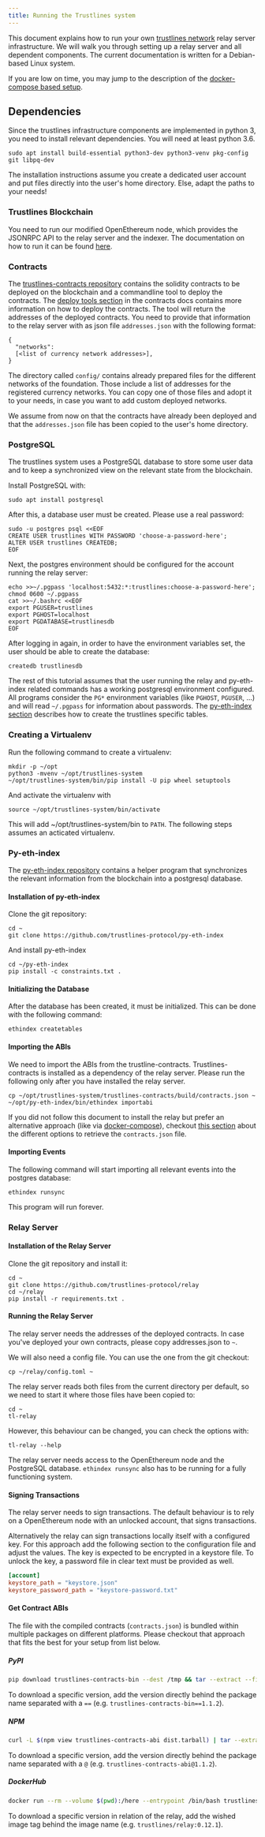 ```yaml
---
title: Running the Trustlines system
---
```


This document explains how to run your own [trustlines network](https://trustlines.network/) relay server infrastructure. We will walk you through setting up a relay server and all dependent components. The current documentation is written for a Debian-based Linux system.

If you are low on time, you may jump to the description of the [docker-compose based setup](/relay/0.21.0/getting_started/docker).

## Dependencies

Since the trustlines infrastructure components are implemented in python 3, you need to install relevant dependencies. You will need at least python 3.6.

```
sudo apt install build-essential python3-dev python3-venv pkg-config git libpq-dev
```

The installation instructions assume you create a dedicated user account and put
files directly into the user's home directory. Else, adapt the paths to your needs!

### Trustlines Blockchain

You need to run our modified OpenEthereum node, which provides the JSONRPC API to the relay
server and the indexer. The documentation on how to run it can be found [here](/blockchain/tlbc).

### Contracts
The [trustlines-contracts
repository](https://github.com/trustlines-protocol/contracts) contains the
solidity contracts to be deployed on the blockchain and a commandline tool to deploy the contracts. The
[deploy tools section](/contracts/deploy_tools/introduction) in the contracts docs contains more information on how to deploy the contracts.
The tool will return the addresses of the deployed contracts. You need to provide that information to the relay server with as json file `addresses.json` with the following format:

```
{
  "networks":
  [<list of currency network addresses>],
}
```

The directory called `config/` contains already prepared files for the different
networks of the foundation. Those include a list of addresses for the registered
currency networks. You can copy one of those files and adopt it to your needs,
in case you want to add custom deployed networks.

We assume from now on that the contracts have already been deployed
and that the `addresses.json` file has been copied to the user's home directory.

### PostgreSQL
The trustlines system uses a PostgreSQL database to store some user data and to
keep a synchronized view on the relevant state from the blockchain.

Install PostgreSQL with:
```
sudo apt install postgresql
```

After this, a database user must be created. Please use a real password:
```
sudo -u postgres psql <<EOF
CREATE USER trustlines WITH PASSWORD 'choose-a-password-here';
ALTER USER trustlines CREATEDB;
EOF
```

Next, the postgres environment should be configured for the account running
the relay server:
```
echo >>~/.pgpass 'localhost:5432:*:trustlines:choose-a-password-here'; chmod 0600 ~/.pgpass
cat >>~/.bashrc <<EOF
export PGUSER=trustlines
export PGHOST=localhost
export PGDATABASE=trustlinesdb
EOF
```

After logging in again, in order to have the environment variables set, the user
should be able to create the database:

```
createdb trustlinesdb
```

The rest of this tutorial assumes that the user running the relay and
py-eth-index related commands has a working postgresql environment
configured.  All programs consider the `PG*` environment variables
(like `PGHOST`, `PGUSER`, ...) and will read `~/.pgpass` for
information about passwords. The [py-eth-index section](#py-eth-index)
describes how to create the trustlines specific tables.

### Creating a Virtualenv

Run the following command to create a virtualenv:
```
mkdir -p ~/opt
python3 -mvenv ~/opt/trustlines-system
~/opt/trustlines-system/bin/pip install -U pip wheel setuptools
```

And activate the virtualenv with
```
source ~/opt/trustlines-system/bin/activate
```

This will add ~/opt/trustlines-system/bin to `PATH`. The following
steps assumes an acticated virtualenv.

### Py-eth-index
The [py-eth-index repository](https://github.com/trustlines-protocol/py-eth-index)
contains a helper program that synchronizes the relevant information from the
blockchain into a postgresql database.

#### Installation of py-eth-index

Clone the git repository:
```
cd ~
git clone https://github.com/trustlines-protocol/py-eth-index
```

And install py-eth-index
```
cd ~/py-eth-index
pip install -c constraints.txt .
```

#### Initializing the Database
After the database has been created, it must be initialized. This can be done with the following command:
```
ethindex createtables
```

#### Importing the ABIs
We need to import the ABIs from the trustline-contracts. Trustlines-contracts is
installed as a dependency of the relay server. Please run the following only
after you have installed the relay server.

```
cp ~/opt/trustlines-system/trustlines-contracts/build/contracts.json ~
~/opt/py-eth-index/bin/ethindex importabi
```

If you did not follow this document to install the relay but prefer an
alternative approach (like via
[docker-compose](/relay/0.21.0/getting_started/docker)), checkout [this
section](#get-contract-abis) about the different options to retrieve the
`contracts.json` file.

#### Importing Events
The following command will start importing all relevant events into the postgres
database:

```
ethindex runsync
```

This program will run forever.


### Relay Server
#### Installation of the Relay Server

Clone the git repository and install it:
```
cd ~
git clone https://github.com/trustlines-protocol/relay
cd ~/relay
pip install -r requirements.txt .
```

#### Running the Relay Server

The relay server needs the addresses of the deployed contracts. In case you've
deployed your own contracts, please copy addresses.json to `~`.

We will also need a config file. You can use the one from the git checkout:

```
cp ~/relay/config.toml ~
```

The relay server reads both files from the current directory per default,
so we need to start it where those files have been copied to:

```
cd ~
tl-relay
```

However, this behaviour can be changed, you can check the options with:

```
tl-relay --help
```

The relay server needs access to the OpenEthereum node and the PostgreSQL database.
`ethindex runsync` also has to be running for a fully functioning system.


#### Signing Transactions

The relay server needs to sign transactions. The default behaviour is
to rely on a OpenEthereum node with an unlocked account, that signs
transactions.

Alternatively the relay can sign transactions locally itself with a
configured key. For this approach add the following section to the
configuration file and adjust the values. The key is expected to be
encrypted in a keystore file. To unlock the key, a password file in
clear text must be provided as well.

```toml
[account]
keystore_path = "keystore.json"
keystore_password_path = "keystore-password.txt"
```

#### Get Contract ABIs

The file with the compiled contracts (`contracts.json`) is bundled within
multiple packages on different platforms. Please checkout that approach that
fits the best for your setup from list below.

##### PyPI

```bash
pip download trustlines-contracts-bin --dest /tmp && tar --extract --file /tmp/trustlines-contracts-bin*.tar.gz --no-anchored 'contracts.json' --strip-components 1
```

To download a specific version, add the version directly behind the package name
separated with a `==` (e.g. `trustlines-contracts-bin==1.1.2`).

##### NPM

```bash
curl -L $(npm view trustlines-contracts-abi dist.tarball) | tar --extract --gzip --no-anchored 'contracts.json' --strip-components 1
```

To download a specific version, add the version directly behind the package name
separated with a `@` (e.g. `trustlines-contracts-abi@1.1.2`).

##### DockerHub

```bash
docker run --rm --volume $(pwd):/here --entrypoint /bin/bash trustlines/relay -c "cp /opt/relay/trustlines-contracts/build/contracts.json /here"
```

To download a specific version in relation of the relay, add the wished image
tag behind the image name (e.g. `trustlines/relay:0.12.1`).
